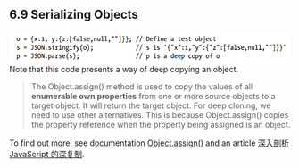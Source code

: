 ## 6.9 Serializing Objects
![](6.9-1.png)
Note that this code presents a way of deep copying an object.
> The Object.assign() method is used to copy the values of all **enumerable own properties** from one or more source objects to a target object. It will return the target object.
> For deep cloning, we need to use other alternatives. This is because Object.assign() copies the property reference when the property being assigned is an object.

To find out more, see documentation [Object.assign()](https://developer.mozilla.org/zh-CN/docs/Web/JavaScript/Reference/Global_Objects/Object/assign) and an article [深入剖析 JavaScript 的深复制](http://jerryzou.com/posts/dive-into-deep-clone-in-javascript/).